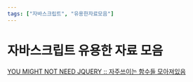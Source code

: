 ```yaml
---
tags: ["자바스크립트", "유용한자료모음"]
---
```

# 자바스크립트 유용한 자료 모음

[YOU MIGHT NOT NEED JQUERY :: 자주쓰이는 함수들 모아져있음](http://youmightnotneedjquery.com/)

<TagLinks />

<Disqus />
